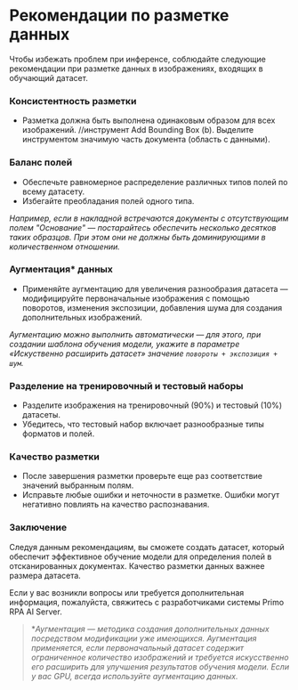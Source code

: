 # Рекомендации по разметке данных

Чтобы избежать проблем при инференсе, соблюдайте следующие рекомендации при разметке данных в изображениях, входящих в обучающий датасет. 


### Консистентность разметки
- Разметка должна быть выполнена одинаковым образом для всех изображений. //инструмент Add Bounding Box (b). Выделите инструментом значимую часть документа (область с данными).

### Баланс полей
- Обеспечьте равномерное распределение различных типов полей по всему датасету.
- Избегайте преобладания полей одного типа.

*Например, если в накладной встречаются документы с отсутствующим полем "Основание" — постарайтесь обеспечить несколько десятков таких образцов. При этом они не должны быть доминирующими в количественном отношении.*

### Аугментация\* данных
- Применяйте аугментацию для увеличения разнообразия датасета — модифицируйте первоначальные изображения с помощью поворотов, изменения экспозиции, добавления шума для создания дополнительных изображений. 

*Аугментацию можно выполнить автоматически — для этого, при создании шаблона обучения модели, укажите в параметре «Искуственно расширить датасет» значение `повороты + экспозиция + шум`.*

### Разделение на тренировочный и тестовый наборы
- Разделите изображения на тренировочный (90%) и тестовый (10%) датасеты.
- Убедитесь, что тестовый набор включает разнообразные типы форматов и полей.

### Качество разметки
- После завершения разметки проверьте еще раз соответствие значений выбранным полям. 
- Исправьте любые ошибки и неточности в разметке. Ошибки могут негативно повлиять на качество распознавания.



### Заключение

Следуя данным рекомендациям, вы сможете создать датасет, который обеспечит эффективное обучение модели для определения полей в отсканированных документах. Качество разметки данных важнее размера датасета. 

Если у вас возникли вопросы или требуется дополнительная информация, пожалуйста, свяжитесь с разработчиками системы Primo RPA AI Server.


> \**Аугментация — методика создания дополнительных данных посредством модификации уже имеющихся. Аугментация применяется, если первоначальный датасет содержит ограниченное количество изображений и требуется искусственно его расширить для улучшения результатов обучения модели. Если у вас GPU, всегда используйте аугментацию данных.*


